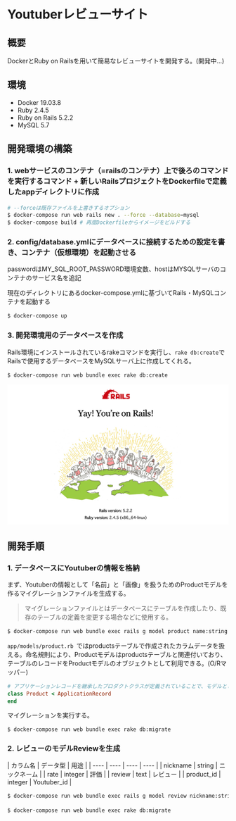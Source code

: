 # Youtuberレビューサイト

## 概要
DockerとRuby on Railsを用いて簡易なレビューサイトを開発する。(開発中...)

## 環境
- Docker 19.03.8
- Ruby 2.4.5
- Ruby on Rails 5.2.2
- MySQL 5.7

## 開発環境の構築

### 1. webサービスのコンテナ（=railsのコンテナ）上で後ろのコマンドを実行するコマンド + 新しいRailsプロジェクトをDockerfileで定義したappディレクトリに作成

```bash
# --forceは既存ファイルを上書きするオプション
$ docker-compose run web rails new . --force --database=mysql
$ docker-compose build # 再度Dockerfileからイメージをビルドする
```
### 2. config/database.ymlにデータベースに接続するための設定を書き、コンテナ（仮想環境）を起動させる
passwordはMY_SQL_ROOT_PASSWORD環境変数、hostはMYSQLサーバのコンテナのサービス名を追記

現在のディレクトリにあるdocker-compose.ymlに基づいてRails・MySQLコンテナを起動する
```bash
$ docker-compose up
```
### 3. 開発環境用のデータベースを作成
Rails環境にインストールされているrakeコマンドを実行し、`rake db:create`でRailsで使用するデータベースをMySQLサーバ上に作成してくれる。
```bash
$ docker-compose run web bundle exec rake db:create
```

![](./screenshot/1.png)

## 開発手順
### 1. データベースにYoutuberの情報を格納
まず、Youtuberの情報として「名前」と「画像」を扱うためのProductモデルを作るマイグレーションファイルを生成する。

> マイグレーションファイルとはデータベースにテーブルを作成したり、既存のテーブルの定義を変更する場合などに使用する。
```bash
$ docker-compose run web bundle exec rails g model product name:string image_url:text
```
`app/models/product.rb `ではproductsテーブルで作成されたカラムデータを扱える。命名規則により、Productモデルはproductsテーブルと関連付いており、テーブルのレコードをProductモデルのオブジェクトとして利用できる。(O/Rマッパー)
```ruby
# アプリケーションレコードを継承したプロダクトクラスが定義されていることで、モデルとして機能させている。
class Product < ApplicationRecord
end
```
マイグレーションを実行する。
```
$ docker-compose run web bundle exec rake db:migrate
```

### 2. レビューのモデルReviewを生成

|  カラム名  |  データ型  |  用途  |
| ---- | ---- | ---- | ---- |
| nickname  |  string  |  ニックネーム  |
|  rate  |  integer  |  評価  |
|  review  |  text  |  レビュー  |
|  product_id  |  integer  |  Youtuber_id  |

```bash
$ docker-compose run web bundle exec rails g model review nickname:string rate:integer review:text product_id:integer

$ docker-compose run web bundle exec rake db:migrate
```